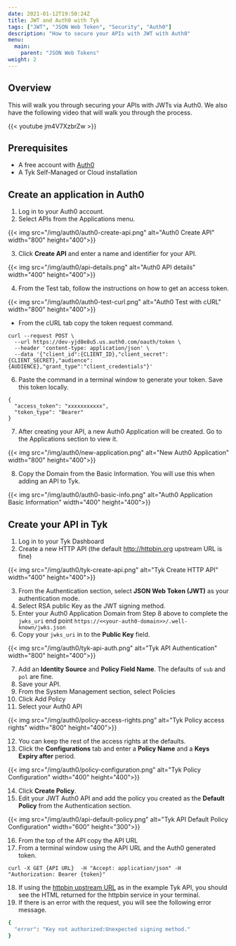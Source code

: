 ```yaml
---
date: 2021-01-12T19:50:24Z
title: JWT and Auth0 with Tyk
tags: ["JWT", "JSON Web Token", "Security", "Auth0"]
description: "How to secure your APIs with JWT with Auth0"
menu:
  main:
    parent: "JSON Web Tokens"
weight: 2
---
```


## Overview
This will walk you through securing your APIs with JWTs via Auth0. We also have the following video that will walk you through the process.

{{< youtube jm4V7XzbrZw >}}

## Prerequisites

* A free account with [Auth0](https://auth0.com/)
* A Tyk Self-Managed or Cloud installation

## Create an application in Auth0

1. Log in to your Auth0 account.
2. Select APIs from the Applications menu.

{{< img src="/img/auth0/auth0-create-api.png" alt="Auth0 Create API" width="800" height="400">}}

3. Click **Create API** and enter a name and identifier for your API.

{{< img src="/img/auth0/api-details.png" alt="Auth0 API details" width="400" height="400">}}

4. From the Test tab, follow the instructions on how to get an access token.

{{< img src="/img/auth0/auth0-test-curl.png" alt="Auth0 Test with cURL" width="800" height="400">}}

   - From the cURL tab copy the token request command.

```.curl
curl --request POST \
  --url https://dev-yjd8e8u5.us.auth0.com/oauth/token \
  --header 'content-type: application/json' \
  --data '{"client_id":{CLIENT_ID},"client_secret":{CLIENT_SECRET},"audience":{AUDIENCE},"grant_type":"client_credentials"}'
```

6. Paste the command in a terminal window to generate your token. Save this token locally.

```.curl
{
  "access_token": "xxxxxxxxxxx",
  "token_type": "Bearer"
}
```
7. After creating your API, a new Auth0 Application will be created. Go to the Applications section to view it.

{{< img src="/img/auth0/new-application.png" alt="New Auth0 Application" width="800" height="400">}}

8. Copy the Domain from the Basic Information. You will use this when adding an API to Tyk.

{{< img src="/img/auth0/auth0-basic-info.png" alt="Auth0 Application Basic Information" width="400" height="400">}}

## Create your API in Tyk

1. Log in to your Tyk Dashboard
2. Create a new HTTP API (the default http://httpbin.org upstream URL is fine)

{{< img src="/img/auth0/tyk-create-api.png" alt="Tyk Create HTTP API" width="400" height="400">}}

3. From the Authentication section, select **JSON Web Token (JWT)** as your authentication mode.
4. Select RSA public Key as the JWT signing method.
5. Enter your Auth0 Application Domain from Step 8 above to complete the `jwks_uri` end point `https://<<your-auth0-domain>>/.well-known/jwks.json`
6. Copy your `jwks_uri` in to the **Public Key** field. 

{{< img src="/img/auth0/tyk-api-auth.png" alt="Tyk API Authentication" width="800" height="400">}}

7. Add an **Identity Source** and **Policy Field Name**. The defaults of `sub` and `pol` are fine.
8. Save your API.
9. From the System Management section, select Policies
10. Click Add Policy
11. Select your Auth0 API

{{< img src="/img/auth0/policy-access-rights.png" alt="Tyk Policy access rights" width="800" height="400">}}

12.  You can keep the rest of the access rights at the defaults.
13.  Click the **Configurations** tab and enter a **Policy Name** and a **Keys Expiry after** period.

{{< img src="/img/auth0/policy-configuration.png" alt="Tyk Policy Configuration" width="400" height="400">}}

14. Click **Create Policy**.
15. Edit your JWT Auth0 API and add the policy you created as the **Default Policy** from the Authentication section.

{{< img src="/img/auth0/api-default-policy.png" alt="Tyk API Default Policy Configuration" width="600" height="300">}}

16. From the top of the API copy the API URL
17. From a terminal window using the API URL and the Auth0 generated token.

```.curl
curl -X GET {API URL}  -H "Accept: application/json" -H "Authorization: Bearer {token}"
```
18. If using the [httpbin upstream URL](https://httpbin.org/) as in the example Tyk API, you should see the HTML returned for the httpbin service in your terminal.
19. If there is an error with the request, you will see the following error message.

```.bash
{
  "error": "Key not authorized:Unexpected signing method."
}
```
